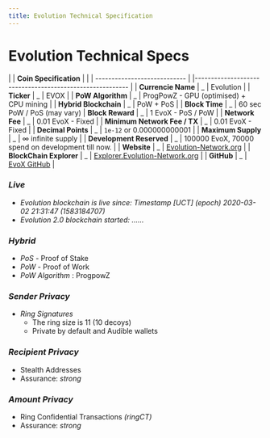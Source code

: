 ```yaml
---
title: Evolution Technical Specification
---
```

# Evolution Technical Specs

|                              | **Coin Specification** |                                                          |
| ---------------------------- |                        |--------------------------------------------------------- |
| **Currencie Name**           |    _   | Evolution                                                                |
| **Ticker**                   |    _   | EVOX                                                                     |
| **PoW Algorithm**            |    _   | ProgPowZ - GPU (optimised) + CPU mining                                  |
| **Hybrid Blockchain**        |    _   | PoW + PoS                                                                |
| **Block Time**               |    _   | 60 sec PoW / PoS (may vary)
| **Block Reward**             |    _   | 1 EvoX - PoS / PoW                                                       |
| **Network Fee**              |    _   | 0.01 EvoX - Fixed                                                        |
| **Minimum Network Fee / TX** |    _   | 0.01 EvoX - Fixed                                                        |
| **Decimal Points**           |    _   | `1e-12` or 0.000000000001                                                |
| **Maximum Supply**           |    _   | ∞ infinite supply                                                        |
| **Development Reserved**     |    _   | 100000 EvoX, 70000 spend on development till now.                        |
| **Website**                  |    _   | [Evolution-Network.org](https://evolution-network.org)                   |
| **BlockChain Explorer**      |    _   | [Explorer.Evolution-Network.org](https://explorer.evolution-network.org) |
| **GitHub**                   |    _   | [EvoX GitHub](https://github.com/evolution-project)                      |

### **_Live_**

* _Evolution blockchain is live since: Timestamp [UCT] (epoch) 2020-03-02 21:31:47 (1583184707)_
* _Evolution 2.0 blockchain started: ......_

### **_Hybrid_**

* _PoS_ - Proof of Stake
* _PoW_ - Proof of Work
* _PoW Algorithm_ : ProgpowZ

### **_Sender Privacy_**

* _Ring Signatures_
    * The ring size is 11 (10 decoys)
    * Private by default and Audible wallets

### **_Recipient Privacy_**

* Stealth Addresses
* Assurance: _strong_

### **_Amount Privacy_**

* Ring Confidential Transactions _(ringCT)_
* Assurance: _strong_


